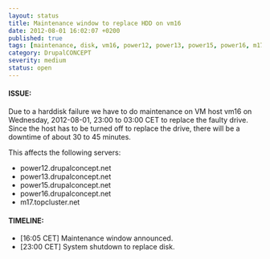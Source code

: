 ```yaml
---
layout: status
title: Maintenance window to replace HDD on vm16
date: 2012-08-01 16:02:07 +0200
published: true
tags: [maintenance, disk, vm16, power12, power13, power15, power16, m17]
category: DrupalCONCEPT
severity: medium
status: open
---
```


#### ISSUE:

Due to a harddisk failure we have to do maintenance on VM host vm16 on Wednesday, 2012-08-01, 23:00 to 03:00 CET to replace the faulty drive. Since the host has to be turned off to replace the drive, there will be a downtime of about 30 to 45 minutes.

This affects the following servers:

* power12.drupalconcept.net
* power13.drupalconcept.net
* power15.drupalconcept.net
* power16.drupalconcept.net
* m17.topcluster.net

#### TIMELINE:

* [16:05 CET] Maintenance window announced.
* [23:00 CET] System shutdown to replace disk.
